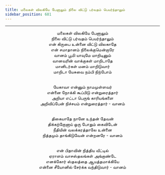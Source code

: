 ```yaml
---
title: மலைகள் விலகியே பேனாலும் நிலை விட்டு பர்வதம் பெயர்ந்தாலும்
sidebar_position: 681
---
```


---
<center>
மலைகள் விலகியே பேனாலும்<br/>
நிலை விட்டு பர்வதம் பெயர்ந்தாலும்<br/>
என் கிருபை உன்னை விட்டு விலகாதே<br/>
என் சமாதானம் நிலைக்குமென்றாரே<br/>
வானம் பூமி யாவுமே மாறிடினும்<br/>
வானவரின் வாக்குகள் மாறிடாதே<br/>
மானிடர்கள் மனம் மாறிடுவார்<br/>
மாறிடா யேசுவை நம்பி நிற்போம்<br/><br/>

யேகாவா என்னும் நாமமுள்ளவர்<br/>
என்னை நோக்கி கூப்பிடு என்றுரைத்தார்<br/>
அறியா எட்டா பெருங் காரியங்களை<br/>
அறிவிப்பேன் நிச்சயம் என்றுரைத்தார்    - வானம்<br/><br/>

திகையாதே நானே உந்தன் தேவன்<br/>
திக்கற்றோனாய் ஒரு போதும் கைவிடேன்<br/>
நீதியின் வலக்கரத்தாலே உன்னை<br/>
நித்தமும் தாங்கிடுவேன் என்றனரே        - வானம்<br/><br/>

என் பிதாவின் நித்திய வீட்டில்<br/>
ஏராளம் வாசஸ்தலங்கள் அங்குண்டே<br/>
எனக்கோர் ஸ்தலத்தை ஆயத்தமாக்கியே<br/>
என்னை சீயோனில் சேர்க்க வந்திடுவார்    - வானம்
</center>